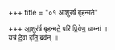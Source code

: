 +++
title = "०१ आशुरर्ष बृहन्मते"

+++
आ॒शुर॑र्ष बृहन्मते॒ परि॑ प्रि॒येण॒ धाम्ना॑ ।  
यत्र॑ दे॒वा इति॒ ब्रव॑न् ॥